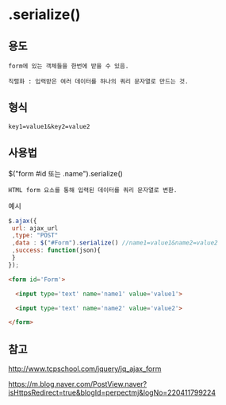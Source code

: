 # .serialize()

## 용도 

    form에 있는 객체들을 한번에 받을 수 있음. 

    직렬화 : 입력받은 여러 데이터를 하나의 쿼리 문자열로 만드는 것. 

## 형식

    key1=value1&key2=value2

## 사용법 

$("form #id 또는 .name").serialize()

    HTML form 요소를 통해 입력된 데이터를 쿼리 문자열로 변환.

예시
~~~javascript
$.ajax({
 url: ajax_url
 ,type: "POST"
 ,data : $("#Form").serialize() //name1=value1&name2=value2
 ,success: function(json){
 }
});
~~~

~~~html
<form id='Form'>

  <input type='text' name='name1' value='value1'>

  <input type='text' name='name2' value='value2'>

</form>
~~~



## 참고

http://www.tcpschool.com/jquery/jq_ajax_form

https://m.blog.naver.com/PostView.naver?isHttpsRedirect=true&blogId=perpectmj&logNo=220411799224
